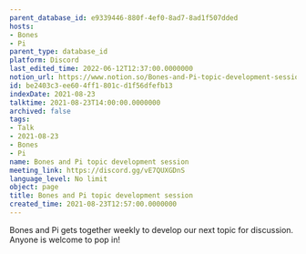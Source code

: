 ```yaml
---
parent_database_id: e9339446-880f-4ef0-8ad7-8ad1f507dded
hosts:
- Bones
- Pi
parent_type: database_id
platform: Discord
last_edited_time: 2022-06-12T12:37:00.0000000
notion_url: https://www.notion.so/Bones-and-Pi-topic-development-session-be2403c3ee604ff1801cd1f56dfefb13
id: be2403c3-ee60-4ff1-801c-d1f56dfefb13
indexDate: 2021-08-23
talktime: 2021-08-23T14:00:00.0000000
archived: false
tags:
- Talk
- 2021-08-23
- Bones
- Pi
name: Bones and Pi topic development session
meeting_link: https://discord.gg/vE7QUXGDnS
language_level: No limit
object: page
title: Bones and Pi topic development session
created_time: 2021-08-23T12:57:00.0000000
---
```


Bones and Pi gets together weekly to develop our next topic for discussion.
Anyone is welcome to pop in!










